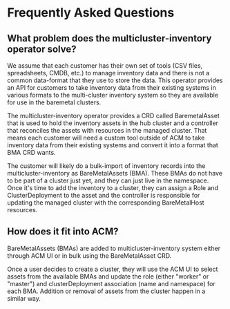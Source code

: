 # Frequently Asked Questions

## What problem does the multicluster-inventory operator solve?
We assume that each customer has their own set of tools (CSV files, spreadsheets, CMDB, etc.) to manage inventory data and there is not a common data-format that they use to store the data. This operator provides an API for customers to take inventory data from their existing systems in various formats to the multi-cluster inventory system so they are available for use in the baremetal clusters.  

The multicluster-inventory operator provides a CRD called BaremetalAsset that is used to hold the inventory assets in the hub cluster and a controller that reconciles the assets with resources in the managed cluster. That means each customer will need a custom tool outside of ACM to take inventory data from their existing systems and convert it into a format that BMA CRD wants.

The customer will likely do a bulk-import of inventory records into the multicluster-inventory as BareMetalAssets (BMA). These BMAs do not have to be part of a cluster just yet, and they can just live in the namespace. Once it's time to add the inventory to a cluster, they can assign a Role and ClusterDeployment to the asset and the controller is responsible for updating the managed cluster with the corresponding BareMetalHost resources.

## How does it fit into ACM?
BareMetalAssets (BMAs) are added to multicluster-inventory system either through ACM UI or in bulk using the BareMetalAsset CRD.

Once a user decides to create a cluster, they will use the ACM UI to select assets from the available BMAs and update the role (either "worker" or "master") and clusterDeployment association (name and namespace) for each BMA. Addition or removal of assets from the cluster happen in a similar way.



